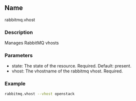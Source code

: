 ## Name

rabbitmq.vhost

### Description

Manages RabbitMQ vhosts

### Parameters

* state: The state of the resource. Required. Default: present.
* vhost: The vhostname of the rabbitmq vhost. Required.

### Example

```bash
rabbitmq.vhost --vhost openstack
```

